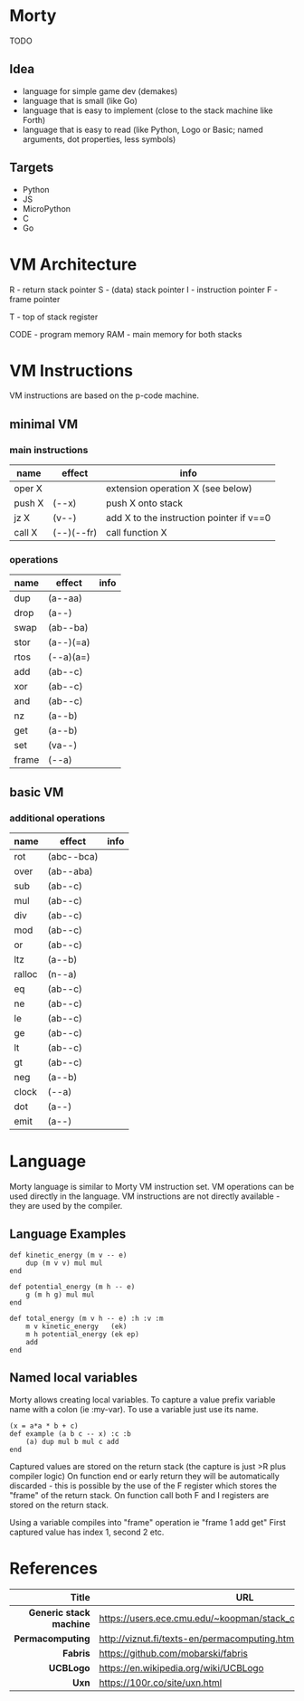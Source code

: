 # Morty

TODO

## Idea

- language for simple game dev (demakes)
- language that is small (like Go)
- language that is easy to implement (close to the stack machine like Forth)
- language that is easy to read (like Python, Logo or Basic; named arguments, dot properties, less symbols)

## Targets

- Python
- JS
- MicroPython
- C
- Go

# VM Architecture

R - return stack pointer
S - (data) stack pointer
I - instruction pointer
F - frame pointer

T - top of stack register

CODE - program memory
RAM - main memory for both stacks

# VM Instructions

VM instructions are based on the p-code machine.

## minimal VM

### main instructions

| name   | effect     | info | 
| ------ | ---------- | ---- |
| oper X |            | extension operation X (see below) |
| push X | (--x)      | push X onto stack |  
| jz   X | (v--)      | add X to the instruction pointer if v==0 |
| call X | (--)(--fr) | call function X |

### operations

| name   | effect     | info | 
| ------ | ---------- | ---- |
| dup    | (a--aa)    |  |
| drop   | (a--)      |  |
| swap   | (ab--ba)   |  |
| stor   | (a--)(=a)  |  |
| rtos   | (--a)(a=)  |  |
| add    | (ab--c)    |  |
| xor    | (ab--c)    |  |
| and    | (ab--c)    |  |
| nz     | (a--b)     |  |
| get    | (a--b)     |  |
| set    | (va--)     |  |
| frame  | (--a)      |  |

## basic VM

### additional operations

| name   | effect     | info | 
| ------ | ---------- | ---- |
| rot    | (abc--bca) |  |
| over   | (ab--aba)  |  |
| sub    | (ab--c)    |  |
| mul    | (ab--c)    |  |
| div    | (ab--c)    |  |
| mod    | (ab--c)    |  |
| or     | (ab--c)    |  |
| ltz    | (a--b)     |  |
| ralloc | (n--a)     |  |
| eq     | (ab--c)    |  |
| ne     | (ab--c)    |  |
| le     | (ab--c)    |  |
| ge     | (ab--c)    |  |
| lt     | (ab--c)    |  |
| gt     | (ab--c)    |  |
| neg    | (a--b)     |  |
| clock  | (--a)      |  |
| dot    | (a--)      |  |
| emit   | (a--)      |  |


# Language

Morty language is similar to Morty VM instruction set.
VM operations can be used directly in the language.
VM instructions are not directly available - they are used by the compiler.

## Language Examples

```
def kinetic_energy (m v -- e)
    dup (m v v) mul mul
end

def potential_energy (m h -- e)
    g (m h g) mul mul
end

def total_energy (m v h -- e) :h :v :m
    m v kinetic_energy   (ek)
    m h potential_energy (ek ep)
    add
end
```

## Named local variables

Morty allows creating local variables.
To capture a value prefix variable name with a colon (ie :my-var).
To use a variable just use its name. 

```
(x = a*a * b + c)
def example (a b c -- x) :c :b
    (a) dup mul b mul c add
end
```

Captured values are stored on the return stack (the capture is just >R plus compiler logic)
On function end or early return they will be automatically discarded - this is possible
by the use of the F register which stores the "frame" of the return stack.
On function call both F and I registers are stored on the return stack.

Using a variable compiles into "frame" operation ie "frame 1 add get"
First captured value has index 1, second 2 etc.


# References

|                     Title | URL                                                            |
| ------------------------: | -------------------------------------------------------------- |
| **Generic stack machine** | https://users.ece.cmu.edu/~koopman/stack_computers/sec3_2.html |
|        **Permacomputing** | http://viznut.fi/texts-en/permacomputing.html                  |
|                **Fabris** | https://github.com/mobarski/fabris                             |
|                **UCBLogo**| https://en.wikipedia.org/wiki/UCBLogo                          |
|                   **Uxn** | https://100r.co/site/uxn.html                                  |

[//]: # (online .md editor: https://markdown-editor.github.io/ )
